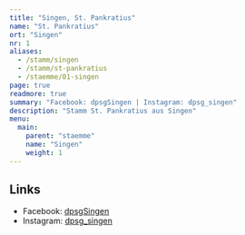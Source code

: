 ```yaml
---
title: "Singen, St. Pankratius"
name: "St. Pankratius"
ort: "Singen"
nr: 1
aliases:
  - /stamm/singen
  - /stamm/st-pankratius
  - /staemme/01-singen
page: true
readmore: true
summary: "Facebook: dpsgSingen | Instagram: dpsg_singen"
description: "Stamm St. Pankratius aus Singen"
menu:
  main:
    parent: "staemme"
    name: "Singen"
    weight: 1
---
```


## Links

* Facebook: [dpsgSingen](https://www.facebook.com/dpsgSingen/)
* Instagram: [dpsg_singen](https://www.instagram.com/dpsg_singen/)
